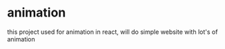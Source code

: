 # animation
this project used for animation in react, will do simple website with lot's of animation
